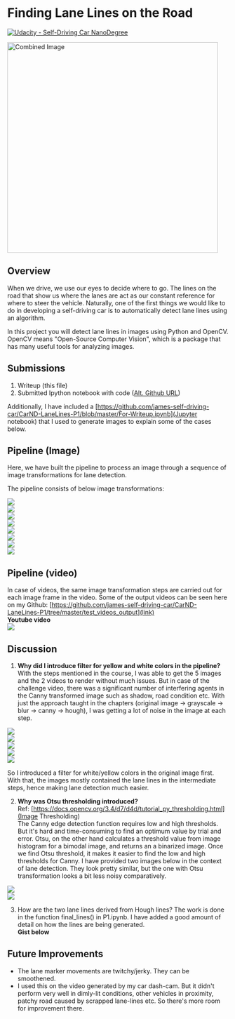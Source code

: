 # **Finding Lane Lines on the Road** 
[![Udacity - Self-Driving Car NanoDegree](https://s3.amazonaws.com/udacity-sdc/github/shield-carnd.svg)](http://www.udacity.com/drive)

<img src="examples/laneLines_thirdPass.jpg" width="480" alt="Combined Image" />

Overview
---

When we drive, we use our eyes to decide where to go.  The lines on the road that show us where the lanes are act as our constant reference for where to steer the vehicle.  Naturally, one of the first things we would like to do in developing a self-driving car is to automatically detect lane lines using an algorithm.

In this project you will detect lane lines in images using Python and OpenCV.  OpenCV means "Open-Source Computer Vision", which is a package that has many useful tools for analyzing images.  

Submissions
---
1. Writeup (this file)
2. Submitted Ipython notebook with code ([Alt. Github URL](https://github.com/james-self-driving-car/CarND-LaneLines-P1/blob/master/P1.ipynb))

Additionally, I have included a [https://github.com/james-self-driving-car/CarND-LaneLines-P1/blob/master/For-Writeup.ipynb](Jupyter notebook) that I used to generate images to explain some of the cases below.


Pipeline (Image)
---
Here, we have built the pipeline to process an image through a sequence of image transformations for lane detection. 

The pipeline consists of below image transformations:  

<img src="https://github.com/james-self-driving-car/CarND-LaneLines-P1/raw/master/writeup-resources/01.png"/><br/>
<img src="https://github.com/james-self-driving-car/CarND-LaneLines-P1/raw/master/writeup-resources/02.png"/><br/>
<img src="https://github.com/james-self-driving-car/CarND-LaneLines-P1/raw/master/writeup-resources/03.png"/><br/>
<img src="https://github.com/james-self-driving-car/CarND-LaneLines-P1/raw/master/writeup-resources/05.png"/><br/>
<img src="https://github.com/james-self-driving-car/CarND-LaneLines-P1/raw/master/writeup-resources/06.png"/><br/>
<img src="https://github.com/james-self-driving-car/CarND-LaneLines-P1/raw/master/writeup-resources/07.png"/><br/>
<img src="https://github.com/james-self-driving-car/CarND-LaneLines-P1/raw/master/writeup-resources/08.png"/><br/>
<img src="https://github.com/james-self-driving-car/CarND-LaneLines-P1/raw/master/writeup-resources/09.png"/><br/>


## Pipeline (video)
In case of videos, the same image transformation steps are carried out for each image frame in the video. Some of the output videos can be seen here on my Github: [https://github.com/james-self-driving-car/CarND-LaneLines-P1/tree/master/test_videos_output](link) <br/>
**Youtube video**<br/>
<a href="https://youtu.be/u_ykyQnfLqM" target="self-driving-car-video"><img src="https://github.com/james-self-driving-car/CarND-LaneLines-P1/raw/master/writeup-resources/10.jpg"></a>

## Discussion
1. **Why did I introduce filter for yellow and white colors in the pipeline?**  
With the steps mentioned in the course, I was able to get the 5 images and the 2 videos to render without much issues. But in case of the challenge video, there was a significant number of interfering agents in the Canny transformed image such as shadow, road condition etc. With just the approach taught in the chapters (original image -> grayscale -> blur -> canny -> hough), I was getting a lot of noise in the image at each step.

<img src="https://raw.githubusercontent.com/james-self-driving-car/CarND-LaneLines-P1/master/writeup-resources/noisy.jpg"><br/>
<img src="https://raw.githubusercontent.com/james-self-driving-car/CarND-LaneLines-P1/master/writeup-resources/noisy2.png"><br/>
<img src="https://raw.githubusercontent.com/james-self-driving-car/CarND-LaneLines-P1/master/writeup-resources/noisy3.png"><br/>
<img src="https://raw.githubusercontent.com/james-self-driving-car/CarND-LaneLines-P1/master/writeup-resources/noisy4.png"><br/>
<img src="https://raw.githubusercontent.com/james-self-driving-car/CarND-LaneLines-P1/master/writeup-resources/noisy5.png"><br/>

So I introduced a filter for white/yellow colors in the original image first. With that, the images mostly contained the lane lines in the intermediate steps, hence making lane detection much easier.

2. **Why was Otsu thresholding introduced?**  
Ref: [https://docs.opencv.org/3.4/d7/d4d/tutorial_py_thresholding.html](Image Thresholding)  
The Canny edge detection function requires low and high thresholds. But it's hard and time-consuming to find an optimum value by trial and error. Otsu, on the other hand calculates a threshold value from image histogram for a bimodal image, and returns an a binarized image. Once we find Otsu threshold, it makes it easier to find the low and high thresholds for Canny. I have provided two images below in the context of lane detection. They look pretty similar, but the one with Otsu transformation looks a bit less noisy comparatively.

<img src="https://github.com/james-self-driving-car/CarND-LaneLines-P1/raw/master/writeup-resources/otsu1.png"><br/>
<img src="https://github.com/james-self-driving-car/CarND-LaneLines-P1/raw/master/writeup-resources/otsu2.png"><br/>

3. How are the two lane lines derived from Hough lines?
The work is done in the function final_lines() in P1.ipynb. I have added a good amount of detail on how the lines are being generated.  
**Gist below**
<script src="https://gist.github.com/jmsktm/b3e378dec61c2d850aead0f51312a325.js"></script>

## Future Improvements
- The lane marker movements are twitchy/jerky. They can be smoothened.
- I used this on the video generated by my car dash-cam. But it didn't perform very well in dimly-lit conditions, other vehicles in proximity, patchy road caused by scrapped lane-lines etc. So there's more room for improvement there.